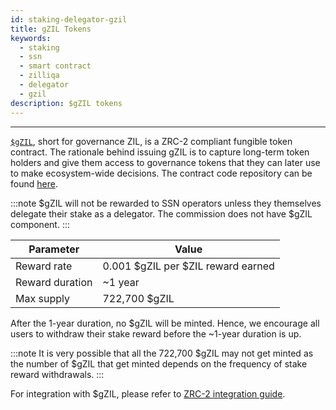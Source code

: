 ```yaml
---
id: staking-delegator-gzil
title: gZIL Tokens
keywords:
  - staking
  - ssn
  - smart contract
  - zilliqa
  - delegator
  - gzil
description: $gZIL tokens
---
```


---

[`$gZIL`](https://github.com/Zilliqa/ZIP/blob/master/zips/zip-11.md#governance-tokens-aka-gzil), short for governance ZIL, is a ZRC-2 compliant fungible token contract. The rationale behind issuing gZIL is to capture long-term token holders and give them access to governance tokens that they can later use to make ecosystem-wide decisions. The contract code repository can be found [here](https://github.com/Zilliqa/staking-contract).

:::note
$gZIL will not be rewarded to SSN operators unless they themselves delegate their stake as a delegator. The commission does not have $gZIL component.
:::

| Parameter       | Value                              |
| --------------- | ---------------------------------- |
| Reward rate     | 0.001 $gZIL per $ZIL reward earned |
| Reward duration | ~1 year                            |
| Max supply      | 722,700 $gZIL                      |

After the 1-year duration, no $gZIL will be minted. Hence, we encourage all users to withdraw their stake reward before the ~1-year duration is up.

:::note
It is very possible that all the 722,700 $gZIL may not get minted as the number of $gZIL that get minted depends on the frequency of stake reward withdrawals.
:::

For integration with $gZIL, please refer to [ZRC-2 integration guide](../../../dev/dev-keys-zrc2-wallet-support).
